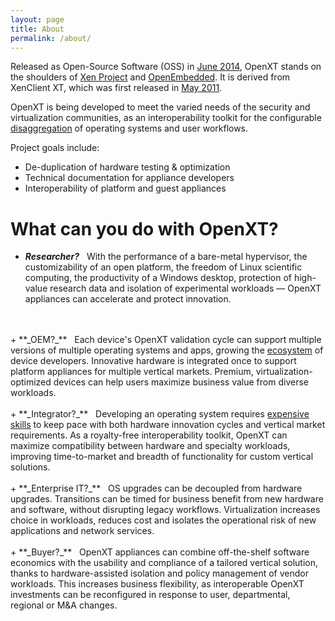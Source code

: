 ```yaml
---
layout: page
title: About
permalink: /about/
---
```


Released as Open-Source Software (OSS) in [June 2014](http://www.slideshare.net/xen_com_mgr/tricca-xen-summit2014), OpenXT stands on the shoulders of [Xen Project](http://xen.org) and [OpenEmbedded](http://openembedded.org).  It is derived from XenClient XT, which was first released in [May 2011](http://www.citrix.com/news/announcements/may-2011/citrix-announces-xenclient-2-and-xenclient-xt.html).

OpenXT is being developed to meet the varied needs of the security and virtualization communities, as an interoperability toolkit for the configurable [disaggregation](http://wiki.xen.org/wiki/Dom0_Disaggregation) of operating systems and user workflows.  

Project goals include:

+ De-duplication of hardware testing & optimization
+ Technical documentation for appliance developers
+ Interoperability of platform and guest appliances

# What can you do with OpenXT?

+ **_Researcher?_** &nbsp; With the performance of a bare-metal hypervisor, the customizability of an open platform, the freedom of Linux scientific computing, the productivity of a Windows desktop, protection of high-value research data and isolation of experimental workloads &mdash; OpenXT appliances can accelerate and protect innovation.
<br>
<br>
+ **_OEM?_** &nbsp; Each device's OpenXT validation cycle can support multiple versions of multiple operating systems and apps, growing the <a href="http://www.softwareecosystems.org/">ecosystem</a> of device developers.  Innovative hardware is integrated once to support platform appliances for multiple vertical markets. Premium, virtualization-optimized devices can help users maximize business value from diverse workloads.
<br>
<br>
+ **_Integrator?_** &nbsp; Developing an operating system requires <a href="http://www.linuxfoundation.org/sites/main/files/publications/estimatinglinux.html">expensive skills</a> to keep pace with both hardware innovation cycles and vertical market requirements.  As a royalty-free interoperability toolkit, OpenXT can maximize compatibility between hardware and specialty workloads, improving time-to-market and breadth of functionality for custom vertical solutions.
<br>
<br>
+ **_Enterprise IT?_** &nbsp; OS upgrades can be decoupled from hardware upgrades. Transitions can be timed for business benefit from new hardware and software, without disrupting legacy workflows.  Virtualization increases choice in workloads, reduces cost and isolates the operational risk of new applications and network services.
<br>
<br>
+ **_Buyer?_** &nbsp; OpenXT appliances can combine off-the-shelf software economics with the usability and compliance of a tailored vertical solution, thanks to hardware-assisted isolation and policy management of vendor workloads. This increases business flexibility, as interoperable OpenXT investments can be reconfigured in response to user, departmental, regional or M&A changes.

